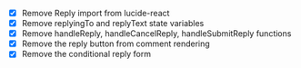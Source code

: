- [x] Remove Reply import from lucide-react
- [x] Remove replyingTo and replyText state variables
- [x] Remove handleReply, handleCancelReply, handleSubmitReply functions
- [x] Remove the reply button from comment rendering
- [x] Remove the conditional reply form
